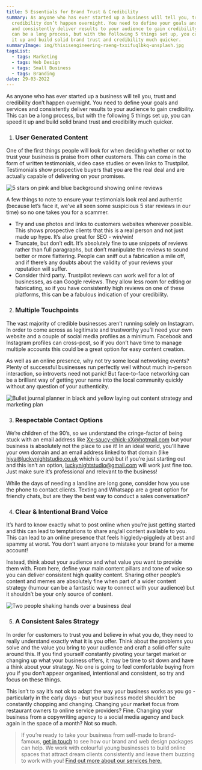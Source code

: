```yaml
---
title: 5 Essentials for Brand Trust & Credibility
summary: As anyone who has ever started up a business will tell you, trust and
  credibility don’t happen overnight. You need to define your goals and services
  and consistently deliver results to your audience to gain credibility. This
  can be a long process, but with the following 5 things set up, you can speed
  it up and build solid brand trust and credibility much quicker.
summaryImage: img/thisisengineering-raeng-txxifuqlbkq-unsplash.jpg
tagsList:
  - tags: Marketing
  - tags: Web Design
  - tags: Small Business
  - tags: Branding
date: 29-03-2022
---
```

As anyone who has ever started up a business will tell you, trust and credibility don’t happen overnight. You need to define your goals and services and consistently deliver results to your audience to gain credibility. This can be a long process, but with the following 5 things set up, you can speed it up and build solid brand trust and credibility much quicker.

1. ### User Generated Content

One of the first things people will look for when deciding whether or not to trust your business is praise from other customers. This can come in the form of written testimonials, video case studies or even links to Trustpilot. Testimonials show prospective buyers that you are the real deal and are actually capable of delivering on your promises.

![5 stars on pink and blue background showing online reviews](img/towfiqu-barbhuiya-0zuobtlw3y4-unsplash.jpg "5 star reviews")

A few things to note to ensure your testimonials look real and authentic (because let’s face it, we’ve all seen some suspicious 5 star reviews in our time) so no one takes you for a scammer.

* Try and use photos and links to customers websites wherever possible. This shows prospective clients that this is a real person and not just made up hype. It’s also great for SEO - win/win!
* Truncate, but don’t edit. It’s absolutely fine to use snippets of reviews rather than full paragraphs, but don’t manipulate the reviews to sound better or more flattering. People can sniff out a fabrication a mile off, and if there’s any doubts about the validity of your reviews your reputation will suffer.
* Consider third party. Trustpilot reviews can work well for a lot of businesses, as can Google reviews. They allow less room for editing or fabricating, so if you have consistently high reviews on one of these platforms, this can be a fabulous indication of your credibility.

2. ### Multiple Touchpoints

The vast majority of credible businesses aren’t running solely on Instagram. In order to come across as legitimate and trustworthy you’ll need your own website and a couple of social media profiles as a minimum. Facebook and Instagram profiles can cross-post, so if you don’t have time to manage multiple accounts this could be a great option for easy content creation.

As well as an online presence, why not try some local networking events? Plenty of successful businesses run perfectly well without much in-person interaction, so introverts need not panic! But face-to-face networking can be a brilliant way of getting your name into the local community quickly without any question of your authenticity.

![Bullet journal planner in black and yellow laying out content strategy and marketing plan](img/estee-janssens-hazwnsi9oeq-unsplash.jpg "Bullet journal planner for content strategy")

3. ### Respectable Contact Options

We’re children of the 90’s, so we understand the cringe-factor of being stuck with an email address like [Xx-saucy-chick-xX@hotmail.com](mailto:Xx-saucy-chick-xX@hotmail.com) but your business is absolutely not the place to use it! In an ideal world, you’ll have your own domain and an email address linked to that domain (like [hiya@luckynightstudio.co.uk](mailto:hiya@luckynightstudio.co.uk) which is ours) but if you’re just starting out and this isn’t an option, [luckynightstudio@gmail.com](mailto:luckynightstudio@gmail.com) will work just fine too. Just make sure it’s professional and relevant to the business!

While the days of needing a landline are long gone, consider how you use the phone to contact clients. Texting and Whatsapp are a great option for friendly chats, but are they the best way to conduct a sales conversation?

4. ### Clear & Intentional Brand Voice

It’s hard to know exactly what to post online when you’re just getting started and this can lead to temptations to share any/all content available to you. This can lead to an online presence that feels higgledy-piggledy at best and spammy at worst. You don’t want anyone to mistake your brand for a meme account!

Instead, think about your audience and what value you want to provide them with. From here, define your main content pillars and tone of voice so you can deliver consistent high quality content. Sharing other people’s content and memes are absolutely fine when part of a wider content strategy (humour can be a fantastic way to connect with your audience) but it shouldn’t be your only source of content.

![Two people shaking hands over a business deal](img/cytonn-photography-vwchrczcqwm-unsplash.jpg "Handshake over a business deal")

5. ### A Consistent Sales Strategy

In order for customers to trust you and believe in what you do, they need to really understand exactly what it is you offer. Think about the problems you solve and the value you bring to your audience and craft a solid offer suite around this. If you find yourself constantly pivoting your target market or changing up what your business offers, it may be time to sit down and have a think about your strategy. No one is going to feel comfortable buying from you if you don’t appear organised, intentional and consistent, so try and focus on these things.

This isn’t to say it’s not ok to adapt the way your business works as you go - particularly in the early days - but your business model shouldn’t be constantly chopping and changing. Changing your market focus from restaurant owners to online service providers? Fine. Changing your business from a copywriting agency to a social media agency and back again in the space of a month? Not so much.

> If you’re ready to take your business from self-made to brand-famous, [get in touch](https://www.luckynightstudio.co.uk/contact) to see how our brand and web design packages can help. We work with colourful young businesses to build online spaces that attract dream clients consistently and leave them buzzing to work with you! [Find out more about our services here.](https://www.luckynightstudio.co.uk/services)